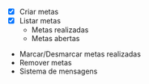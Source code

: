 - [x] Criar metas
- [x] Listar metas
    - Metas realizadas
    - Metas abertas
- Marcar/Desmarcar metas realizadas
- Remover metas
- Sistema de mensagens